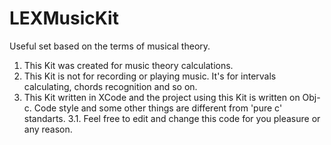 LEXMusicKit
===========

Useful set based on the terms of musical theory.


1. This Kit was created for music theory calculations.
2. This Kit is not for recording or playing music. It's for intervals calculating, chords recognition and so on.
3. This Kit written in XCode and the project using this Kit is written on Obj-c. Code style and some other things are different from 'pure c' standarts.
3.1. Feel free to edit and change this code for you pleasure or any reason.

